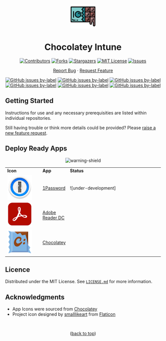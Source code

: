 <div align="center">
  
  <a href="https://github.com/ALARP-Solutions/Chocolatey-Intune">
    <img src="logo.png" alt="Logo" width="80" height="80">
  </a>

  <h1 id="top">Chocolatey Intune</h1>

  [![Contributors][contributors-shield]][contributors-url]
  [![Forks][forks-shield]][forks-url]
  [![Stargazers][stars-shield]][stars-url]
  [![MIT License][license-shield]][license-url]
  [![Issues][issues-shield]][issues-url]
  <br />
  
  [Report Bug](https://github.com/ALARP-Solutions/Chocolatey-Intune/issues/new?assignees=&labels=bug&template=bug_report.md&title=)
  ·
  [Request Feature](https://github.com/ALARP-Solutions/Chocolatey-Intune/issues/new?assignees=&labels=enhancement&template=feature_request.md&title=)
  
  [![GitHub issues by-label](https://img.shields.io/github/issues/ALARP-Solutions/Chocolatey-Intune/bug?color=red&label=Bugs&style=flat-square)](https://github.com/ALARP-Solutions/Chocolatey-Intune/labels/bug)
  [![GitHub issues by-label](https://img.shields.io/github/issues/ALARP-Solutions/Chocolatey-Intune/documentation?color=blue&label=Documentation&style=flat-square)](https://github.com/ALARP-Solutions/Chocolatey-Intune/labels/documentation)
  [![GitHub issues by-label](https://img.shields.io/github/issues/ALARP-Solutions/Chocolatey-Intune/enhancement?color=aqua&label=Enhancements&style=flat-square)](https://github.com/ALARP-Solutions/Chocolatey-Intune/labels/enhancement)
  [![GitHub issues by-label](https://img.shields.io/github/issues/ALARP-Solutions/Chocolatey-Intune/good%2520first%2520issue?color=purple&label=Good%20First%20Issue&style=flat-square)](https://github.com/ALARP-Solutions/Chocolatey-Intune/labels/good%20first%20issue)
  [![GitHub issues by-label](https://img.shields.io/github/issues/ALARP-Solutions/Chocolatey-Intune/Help%20Wanted?color=forestgreen&label=Help%20Wanted&style=flat-square)](https://github.com/ALARP-Solutions/Chocolatey-Intune/labels/help%20wanted)
  [![GitHub issues by-label](https://img.shields.io/github/issues/ALARP-Solutions/Chocolatey-Intune/security?color=black&label=Security&style=flat-square)](https://github.com/ALARP-Solutions/Chocolatey-Intune/labels/security)
  
</div>

## Getting Started

Instructions for use and any necessary prerequisities are listed within individual repositories.

Still having trouble or think more details could be provided? Please [raise a new feature request](https://github.com/ALARP-Solutions/Chocolatey-Intune/issues/new?assignees=&labels=documentation&template=feature_request.md&title=).

## Deploy Ready Apps
<div align="center">

![warning-shield]

</div>


<table width="100%">
  <tr>
      <td width="100px"><b>Icon</b></td>
      <td width="15%"><b>App</b></td>
      <td width="auto"><b>Status</b></td>
  </tr>
  <tr>
    <td><a href="https://github.com/ALARP-Solutions/Chocolatey-Intune/tree/master/1Password"><img src="https://github.com/ALARP-Solutions/Chocolatey-Intune/blob/master/1Password/logo.png" alt="Logo" width="80" height="80"></a></td>
    <td><a href="https://github.com/ALARP-Solutions/Chocolatey-Intune/tree/master/1Password">1Password</a></td>
    <td>![under-development]</td>
  </tr>
  <tr>
    <td><a href="https://github.com/ALARP-Solutions/Chocolatey-Intune/tree/master/Adobe%20Reader%20DC"><img src="https://github.com/ALARP-Solutions/Chocolatey-Intune/blob/master/Adobe%20Reader%20DC/logo.png" alt="Logo" width="80" height="80"></a></td>
    <td><a href="https://github.com/ALARP-Solutions/Chocolatey-Intune/tree/master/Adobe%20Reader%20DC">Adobe Reader DC</a></td>
    <td></td>
  </tr>
  <tr>
    <td><a href="https://github.com/ALARP-Solutions/Chocolatey-Intune/tree/master/Chocolatey"><img src="https://github.com/ALARP-Solutions/Chocolatey-Intune/blob/master/Chocolatey/logo.png" alt="Logo" width="80" height="80"></a></td>
    <td><a href="https://github.com/ALARP-Solutions/Chocolatey-Intune/tree/master/Chocolatey">Chocolatey</a></td>
    <td></td>
  </tr>
</table>

## Licence

Distributed under the MIT License. See [`LICENSE.md`](https://github.com/ALARP-Solutions/Chocolatey-Intune/blob/main/LICENSE.md) for more information.

## Acknowledgments

- App Icons were sourced from [Chocolatey](https://chocolatey.org/)
- Project icon designed by [smalllikeart](https://www.flaticon.com/authors/smalllikeart) from [Flaticon](https://www.flaticon.com/)

</br>
<p align="center">(<a href="#top">back to top</a>)</p>

[warning-shield]: https://img.shields.io/badge/-%E2%9A%A0%EF%B8%8F%20Many%20of%20these%20are%20likely%20still%20in%20development.%20Use%20them%20at%20your%20own%20peril%2C%20and%20test%20before%20you%20deploy!%20%E2%9A%A0%EF%B8%8F-red
[contributors-shield]: https://img.shields.io/github/contributors/ALARP-Solutions/Chocolatey-Intune.svg?style=for-the-badge
[contributors-url]: https://github.com/ALARP-Solutions/Chocolatey-Intune/graphs/contributors
[forks-shield]: https://img.shields.io/github/forks/ALARP-Solutions/Chocolatey-Intune.svg?style=for-the-badge
[forks-url]: https://github.com/ALARP-Solutions/Chocolatey-Intune/network/members
[stars-shield]: https://img.shields.io/github/stars/ALARP-Solutions/Chocolatey-Intune.svg?style=for-the-badge
[stars-url]: https://github.com/ALARP-Solutions/Chocolatey-Intune/stargazers
[issues-shield]: https://img.shields.io/github/issues/ALARP-Solutions/Chocolatey-Intune.svg?style=for-the-badge
[issues-url]: https://github.com/ALARP-Solutions/Chocolatey-Intune/issues
[license-shield]: https://img.shields.io/github/license/ALARP-Solutions/Chocolatey-Intune.svg?style=for-the-badge
[license-url]: https://github.com/ALARP-Solutions/Chocolatey-Intune/blob/master/LICENSE.txt
[size-shield]: https://img.shields.io/github/repo-size/alarp-solutions/Chocolatey-Intune
[under-development]: https://img.shields.io/badge/-Under%20Development-orange